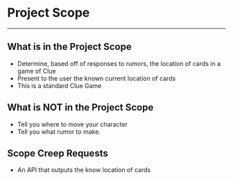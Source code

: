 # Project Scope #
----------

## What is in the Project Scope ##
- Determine, based off of responses to rumors, the location of cards in a game of Clue
- Present to the user the known current location of cards
- This is a standard Clue Game

## What is NOT in the Project Scope ##
- Tell you where to move your character
- Tell you what rumor to make.

## Scope Creep Requests ##
- An API that outputs the know location of cards